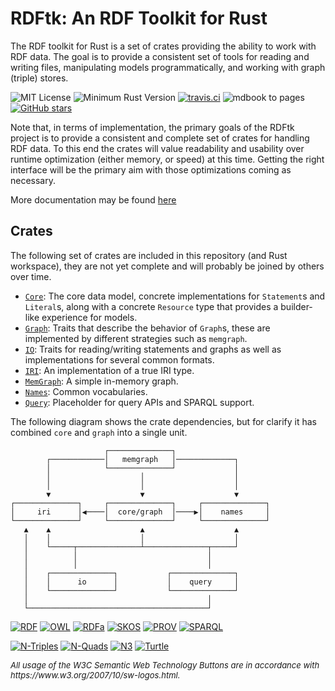 # RDFtk: An RDF Toolkit for Rust

The RDF toolkit for Rust is a set of crates providing the ability to work with RDF data. The goal is to provide a 
consistent set of tools for reading and writing files, manipulating models programmatically, and working with graph
(triple) stores.

![MIT License](https://img.shields.io/badge/license-mit-118811.svg)
![Minimum Rust Version](https://img.shields.io/badge/Min%20Rust-1.40-green.svg)
[![travis.ci](https://travis-ci.org/johnstonskj/rust-rdftk.svg?branch=master)](https://travis-ci.org/johnstonskj/rust-rdftk)
![mdbook to pages](https://github.com/johnstonskj/rust-rdftk/workflows/mdbook%20to%20pages/badge.svg)
[![GitHub stars](https://img.shields.io/github/stars/johnstonskj/rust-rdftk.svg)](https://github.com/johnstonskj/rust-rdftk/stargazers)

Note that, in terms of implementation, the primary goals of the RDFtk project is to provide a consistent and complete
set of crates for handling RDF data. To this end the crates will value readability and usability over runtime
optimization (either memory, or speed) at this time. Getting the right interface will be the primary aim with those
optimizations coming as necessary.

More documentation may be found [here](https://simonkjohnston.life/rust-rdftk)

## Crates

The following set of crates are included in this repository (and Rust workspace), they are not yet complete and will 
probably be joined by others over time.

* [`Core`](./rdftk_core): The core data model, concrete implementations for `Statement`s and `Literal`s, along with a concrete
  `Resource` type that provides a builder-like experience for models. 
* [`Graph`](./rdftk_graph): Traits that describe the behavior of `Graph`s, these are implemented by different strategies such as `memgraph`.
* [`IO`](./rdftk_io): Traits for reading/writing statements and graphs as well as implementations for several common formats.
* [`IRI`](./rdftk_iri): An implementation of a true IRI type.
* [`MemGraph`](./rdftk_memgraph): A simple in-memory graph.
* [`Names`](./rdftk_names): Common vocabularies.
* [`Query`](./rdftk_query): Placeholder for query APIs and SPARQL support.

The following diagram shows the crate dependencies, but for clarify it has combined `core` and `graph` into a single 
unit.

```text
                     ┌──────────────┐
        ┌────────────│   memgraph   │─────────────┐
        │            └──────────────┘             │
        │                    │                    │
        │                    │                    │
        ▼                    ▼                    ▼
┌──────────────┐     ┌──────────────┐     ┌──────────────┐
│     iri      │◀────│  core/graph  │────▶│    names     │
└──────────────┘     └──────────────┘     └──────────────┘
   ▲    ▲                    ▲                    ▲
   │    │                    │                    │
   │    └─────┬──────────────┴──────────────┬─────┘
   │          │                             │
   │          │                             │
   │    ┌──────────────┐           ┌──────────────┐
   │    │      io      │           │    query     │
   │    └──────────────┘           └──────────────┘
   │                                        │
   └────────────────────────────────────────┘
```

[![RDF](https://www.w3.org/Icons/SW/Buttons/sw-rdf-blue.png)](http://www.w3.org/2001/sw/wiki/RDF)
[![OWL](https://www.w3.org/Icons/SW/Buttons/sw-owl-blue.png)](http://www.w3.org/2001/sw/wiki/OWL)
[![RDFa](https://www.w3.org/Icons/SW/Buttons/sw-rdfa-blue.png)](http://www.w3.org/2001/sw/wiki/RDFa)
[![SKOS](https://www.w3.org/Icons/SW/Buttons/sw-skos-blue.png)](http://www.w3.org/2001/sw/wiki/SKOS)
[![PROV](https://www.w3.org/Icons/SW/Buttons/sw-prov-blue.png)](http://www.w3.org/2001/sw/wiki/PROV)
[![SPARQL](https://www.w3.org/Icons/SW/Buttons/sw-sparql-blue.png)](http://www.w3.org/2001/sw/wiki/SPARQL/)


[![N-Triples](https://img.shields.io/badge/RDF-N--Triples-blue)](https://www.w3.org/TR/n-triples/)
[![N-Quads](https://img.shields.io/badge/RDF-N--Quads-blue)](https://www.w3.org/TR/n-quads/)
[![N3](https://img.shields.io/badge/RDF-N3-blue)](https://www.w3.org/TeamSubmission/n3/)
[![Turtle](https://img.shields.io/badge/RDF-Turtle-blue)](https://www.w3.org/TR/turtle/)

<div style="font-size: small; font-style: italic;">
All usage of the W3C Semantic Web Technology Buttons are in accordance with https://www.w3.org/2007/10/sw-logos.html.
</div>

